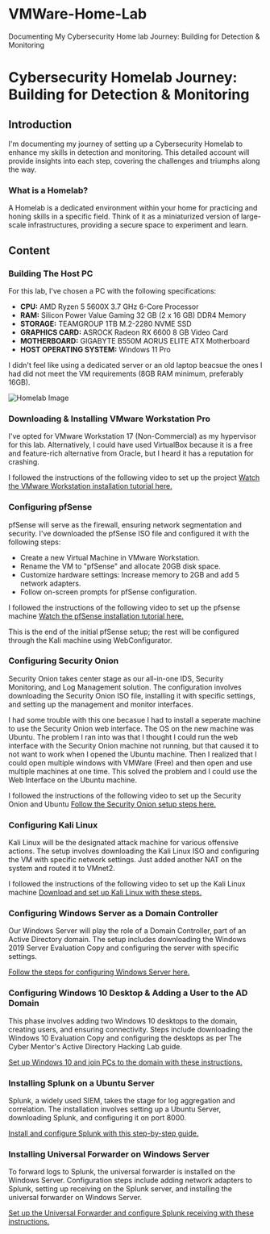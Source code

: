 # VMWare-Home-Lab
Documenting My Cybersecurity Home lab Journey: Building for Detection &amp; Monitoring

# Cybersecurity Homelab Journey: Building for Detection & Monitoring

## Introduction

I'm documenting my journey of setting up a Cybersecurity Homelab to enhance my skills in detection and monitoring. This detailed account will provide insights into each step, covering the challenges and triumphs along the way.

### What is a Homelab?

A Homelab is a dedicated environment within your home for practicing and honing skills in a specific field. Think of it as a miniaturized version of large-scale infrastructures, providing a secure space to experiment and learn.

## Content

### Building The Host PC

For this lab, I've chosen a PC with the following specifications:

- **CPU:** AMD Ryzen 5 5600X 3.7 GHz 6-Core Processor
- **RAM:** Silicon Power Value Gaming 32 GB (2 x 16 GB) DDR4 Memory
- **STORAGE:** TEAMGROUP 1TB M.2-2280 NVME SSD
- **GRAPHICS CARD:** ASROCK Radeon RX 6600 8 GB Video Card
- **MOTHERBOARD:** GIGABYTE B550M AORUS ELITE ATX Motherboard
- **HOST OPERATING SYSTEM:** Windows 11 Pro

I didn't feel like using a dedicated server or an old laptop beacsue the ones I had did not meet the VM requirements (8GB RAM minimum, preferably 16GB).

![Homelab Image]((https://static.wixstatic.com/media/1f97f7_c3819a585fb44cc896e93c99d512ba1a~mv2.jpg/v1/fill/w_740,h_496,al_c,q_90/1f97f7_c3819a585fb44cc896e93c99d512ba1a~mv2.webp))

### Downloading & Installing VMware Workstation Pro

I've opted for VMware Workstation 17 (Non-Commercial) as my hypervisor for this lab. Alternatively, I could have used VirtualBox because it is a free and feature-rich alternative from Oracle, but I heard it has a reputation for crashing.

I followed the instructions of the following video to set up the project
[Watch the VMware Workstation installation tutorial here.](https://www.youtube.com/watch?v=gp5eXjWZUBk&ab_channel=CYBERWOX)

### Configuring pfSense

pfSense will serve as the firewall, ensuring network segmentation and security. I've downloaded the pfSense ISO file and configured it with the following steps:

- Create a new Virtual Machine in VMware Workstation.
- Rename the VM to "pfSense" and allocate 20GB disk space.
- Customize hardware settings: Increase memory to 2GB and add 5 network adapters.
- Follow on-screen prompts for pfSense configuration.

I followed the instructions of the following video to set up the pfsense machine
[Watch the pfSense installation tutorial here.]((https://www.youtube.com/watch?v=68k1zF2jOJ4&ab_channel=CYBERWOX))

This is the end of the initial pfSense setup; the rest will be configured through the Kali machine using WebConfigurator.

### Configuring Security Onion

Security Onion takes center stage as our all-in-one IDS, Security Monitoring, and Log Management solution. The configuration involves downloading the Security Onion ISO file, installing it with specific settings, and setting up the management and monitor interfaces.

I had some trouble with this one becasue I had to install a seperate machine to use the Security Onion web interface. The OS on the new machine was Ubuntu. 
The problem I ran into was that I thought I could run the web interface with the Security Onion machine not running, but that caused it to not want to work 
when I opened the Ubuntu machine. Then I realized that I could open multiple windows with VMWare (Free) and then open and use multiple machines at one time.
This solved the problem and I could use the Web Interface on the Ubuntu machine.

I followed the instructions of the following video to set up the Security Onion and Ubuntu
[Follow the Security Onion setup steps here.]((https://www.youtube.com/watch?v=68k1zF2jOJ4&ab_channel=CYBERWOX))

### Configuring Kali Linux

Kali Linux will be the designated attack machine for various offensive actions. The setup involves downloading the Kali Linux ISO and configuring the VM with specific network settings. Just added another NAT on the system and routed it to VMnet2. 

I followed the instructions of the following video to set up the Kali Linux machine
[Download and set up Kali Linux with these steps.](https://www.youtube.com/watch?v=i0j-6iFBozg&ab_channel=CYBERWOX)

### Configuring Windows Server as a Domain Controller

Our Windows Server will play the role of a Domain Controller, part of an Active Directory domain. The setup includes downloading the Windows 2019 Server Evaluation Copy and configuring the server with specific settings.

[Follow the steps for configuring Windows Server here.](https://www.youtube.com/watch?v=lwxNGUIEB2A&ab_channel=CYBERWOX)

### Configuring Windows 10 Desktop & Adding a User to the AD Domain

This phase involves adding two Windows 10 desktops to the domain, creating users, and ensuring connectivity. Steps include downloading the Windows 10 Evaluation Copy and configuring the desktops as per The Cyber Mentor's Active Directory Hacking Lab guide.

[Set up Windows 10 and join PCs to the domain with these instructions.](https://www.youtube.com/watch?v=VmQDzjq_e_g&ab_channel=CYBERWOX)

### Installing Splunk on a Ubuntu Server

Splunk, a widely used SIEM, takes the stage for log aggregation and correlation. The installation involves setting up a Ubuntu Server, downloading Splunk, and configuring it on port 8000.

[Install and configure Splunk with this step-by-step guide.](https://www.youtube.com/watch?v=ia9E4x8iVDk&ab_channel=CYBERWOX)

### Installing Universal Forwarder on Windows Server

To forward logs to Splunk, the universal forwarder is installed on the Windows Server. Configuration steps include adding network adapters to Splunk, setting up receiving on the Splunk server, and installing the universal forwarder on Windows Server.

[Set up the Universal Forwarder and configure Splunk receiving with these instructions.](https://www.youtube.com/watch?v=yP_PFRy-pdA&ab_channel=CYBERWOX)






